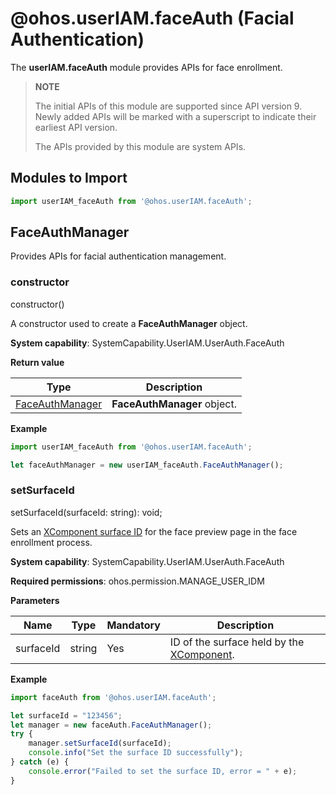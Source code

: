 #  @ohos.userIAM.faceAuth (Facial Authentication)

The **userIAM.faceAuth** module provides APIs for face enrollment.

> **NOTE**
>
> The initial APIs of this module are supported since API version 9. Newly added APIs will be marked with a superscript to indicate their earliest API version.
>
> The APIs provided by this module are system APIs.

## Modules to Import

```js
import userIAM_faceAuth from '@ohos.userIAM.faceAuth';
```

## FaceAuthManager

Provides APIs for facial authentication management.

### constructor

constructor()

A constructor used to create a **FaceAuthManager** object.

**System capability**: SystemCapability.UserIAM.UserAuth.FaceAuth

**Return value**

| Type                  | Description                |
| ---------------------- | -------------------- |
| [FaceAuthManager](#faceauthmanager) | **FaceAuthManager** object.|

**Example**

  ```js
  import userIAM_faceAuth from '@ohos.userIAM.faceAuth';

  let faceAuthManager = new userIAM_faceAuth.FaceAuthManager();
  ```

### setSurfaceId

setSurfaceId(surfaceId: string): void;

Sets an [XComponent surface ID](../arkui-ts/ts-basic-components-xcomponent.md#getxcomponentsurfaceid) for the face preview page in the face enrollment process.

**System capability**: SystemCapability.UserIAM.UserAuth.FaceAuth

**Required permissions**: ohos.permission.MANAGE_USER_IDM

**Parameters**

| Name        | Type                              | Mandatory| Description                      |
| -------------- | ---------------------------------- | ---- | -------------------------- |
| surfaceId       | string     | Yes  | ID of the surface held by the [XComponent](../arkui-ts/ts-basic-components-xcomponent.md#getxcomponentsurfaceid).|

**Example**

  ```js
  import faceAuth from '@ohos.userIAM.faceAuth';

  let surfaceId = "123456";
  let manager = new faceAuth.FaceAuthManager();
  try {
      manager.setSurfaceId(surfaceId);
      console.info("Set the surface ID successfully");
  } catch (e) {
      console.error("Failed to set the surface ID, error = " + e);
  }
  ```
